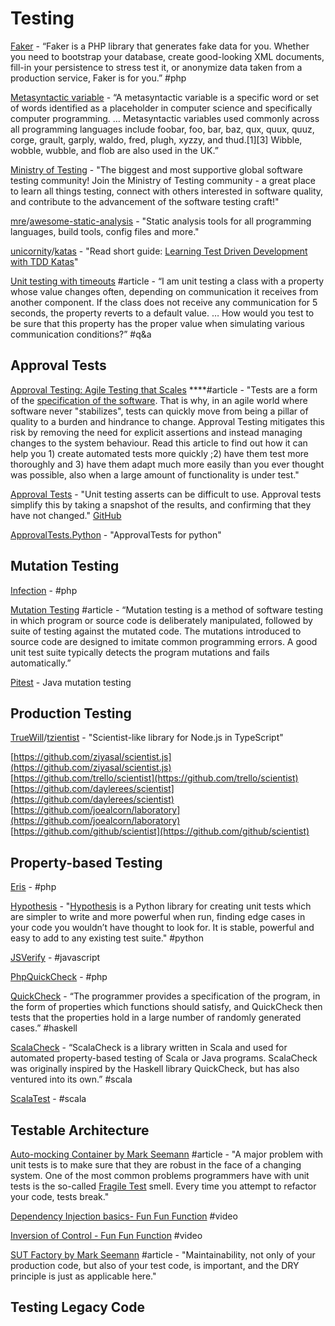 # Testing

[Faker](https://github.com/fzaninotto/Faker) - “Faker is a PHP library that generates fake data for you. Whether you need to bootstrap your database, create good-looking XML documents, fill-in your persistence to stress test it, or anonymize data taken from a production service, Faker is for you.” \#php

[Metasyntactic variable](https://en.wikipedia.org/wiki/Metasyntactic_variable) - “A metasyntactic variable is a specific word or set of words identified as a placeholder in computer science and specifically computer programming. … Metasyntactic variables used commonly across all programming languages include foobar, foo, bar, baz, qux, quux, quuz, corge, grault, garply, waldo, fred, plugh, xyzzy, and thud.\[1\]\[3\] Wibble, wobble, wubble, and flob are also used in the UK.”

[Ministry of Testing](https://www.ministryoftesting.com/) - "The biggest and most supportive global software testing community! Join the Ministry of Testing community - a great place to learn all things testing, connect with others interested in software quality, and contribute to the advancement of the software testing craft!"

[mre](https://github.com/mre)/[awesome-static-analysis](https://github.com/mre/awesome-static-analysis) - "Static analysis tools for all programming languages, build tools, config files and more."

[unicornity](https://github.com/unicornity)/[katas](https://github.com/unicornity/katas) - "Read short guide: [Learning Test Driven Development with TDD Katas](http://goo.gl/5NYpVI)"

[Unit testing with timeouts](https://stackoverflow.com/questions/2975794/unit-testing-with-timeouts) \#article - “I am unit testing a class with a property whose value changes often, depending on communication it receives from another component. If the class does not receive any communication for 5 seconds, the property reverts to a default value. … How would you test to be sure that this property has the proper value when simulating various communication conditions?” \#q&a

## **Approval Tests**

[Approval Testing: Agile Testing that Scales](http://www.methodsandtools.com/archive/approvaltest.php) ****\#article - "Tests are a form of the [specification of the software](https://en.wikipedia.org/wiki/Specification_by_example). That is why, in an agile world where software never "stabilizes", tests can quickly move from being a pillar of quality to a burden and hindrance to change. Approval Testing mitigates this risk by removing the need for explicit assertions and instead managing changes to the system behaviour. Read this article to find out how it can help you 1\) create automated tests more quickly ;2\) have them test more thoroughly and 3\) have them adapt much more easily than you ever thought was possible, also when a large amount of functionality is under test."

[Approval Tests](https://approvaltests.com/) - "Unit testing asserts can be difficult to use. Approval tests simplify this by taking a snapshot of the results, and confirming that they have not changed." [GitHub](https://github.com/approvals)

[ApprovalTests.Python](https://github.com/approvals/ApprovalTests.Python) - "ApprovalTests for python"

## **Mutation Testing**

[Infection](https://infection.github.io/) - \#php

[Mutation Testing](https://www.techopedia.com/definition/20905/mutation-testing) \#article - “Mutation testing is a method of software testing in which program or source code is deliberately manipulated, followed by suite of testing against the mutated code. The mutations introduced to source code are designed to imitate common programming errors. A good unit test suite typically detects the program mutations and fails automatically.”

[Pitest](http://pitest.org/) - Java mutation testing

## **Production Testing**

[TrueWill](https://github.com/TrueWill)/[tzientist](https://github.com/TrueWill/tzientist) - "Scientist-like library for Node.js in TypeScript"

[https://github.com/ziyasal/scientist.js](https://github.com/ziyasal/scientist.js)  
[https://github.com/trello/scientist](https://github.com/trello/scientist)  
[https://github.com/daylerees/scientist](https://github.com/daylerees/scientist)  
[https://github.com/joealcorn/laboratory](https://github.com/joealcorn/laboratory)  
[https://github.com/github/scientist](https://github.com/github/scientist)

## **Property-based Testing**

[Eris](https://github.com/giorgiosironi/eris) - \#php

[Hypothesis](https://hypothesis.readthedocs.io/en/latest/) - "[Hypothesis](https://hypothesis.works/) is a Python library for creating unit tests which are simpler to write and more powerful when run, finding edge cases in your code you wouldn’t have thought to look for. It is stable, powerful and easy to add to any existing test suite." \#python

[JSVerify](http://jsverify.github.io) - \#javascript

[PhpQuickCheck](http://phpquickcheck) - \#php

[QuickCheck](https://hackage.haskell.org/package/QuickCheck) - “The programmer provides a specification of the program, in the form of properties which functions should satisfy, and QuickCheck then tests that the properties hold in a large number of randomly generated cases.” \#haskell

[ScalaCheck](https://www.scalacheck.org) - “ScalaCheck is a library written in Scala and used for automated property-based testing of Scala or Java programs. ScalaCheck was originally inspired by the Haskell library QuickCheck, but has also ventured into its own.” \#scala

[ScalaTest](http://www.scalatest.org) - \#scala

## Testable Architecture

[Auto-mocking Container by Mark Seemann](https://blog.ploeh.dk/2013/03/11/auto-mocking-container/) \#article - "A major problem with unit tests is to make sure that they are robust in the face of a changing system. One of the most common problems programmers have with unit tests is the so-called [Fragile Test](http://xunitpatterns.com/Fragile%20Test.html) smell. Every time you attempt to refactor your code, tests break."

[Dependency Injection basics- Fun Fun Function](https://www.youtube.com/watch?v=0X1Ns2NRfks) \#video

[Inversion of Control - Fun Fun Function](https://www.youtube.com/watch?v=-kpEP4JeEdc) \#video

[SUT Factory by Mark Seemann](https://blog.ploeh.dk/2009/02/13/SUTFactory/) \#article - "Maintainability, not only of your production code, but also of your test code, is important, and the DRY principle is just as applicable here."

## Testing Legacy Code



